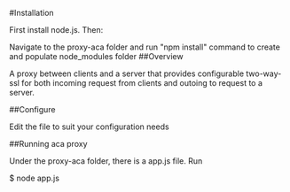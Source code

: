 #Installation

First install node.js. Then:

Navigate to the proxy-aca folder and run "npm install" command to create and populate node_modules folder
##Overview

A proxy between clients and a server that provides configurable two-way-ssl for both incoming request from clients and outoing to request to a server.

##Configure

Edit the file to suit your configuration needs

##Running aca proxy

Under the proxy-aca folder, there is a app.js file. Run

$ node app.js
